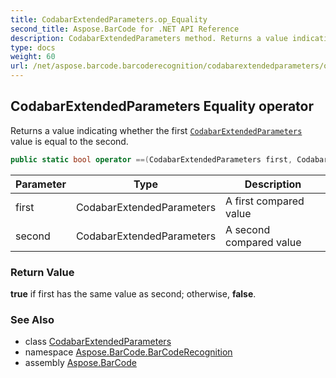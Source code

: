 ```yaml
---
title: CodabarExtendedParameters.op_Equality
second_title: Aspose.BarCode for .NET API Reference
description: CodabarExtendedParameters method. Returns a value indicating whether the first CodabarExtendedParameters value is equal to the second
type: docs
weight: 60
url: /net/aspose.barcode.barcoderecognition/codabarextendedparameters/op_equality/
---
```

## CodabarExtendedParameters Equality operator

Returns a value indicating whether the first [`CodabarExtendedParameters`](../) value is equal to the second.

```csharp
public static bool operator ==(CodabarExtendedParameters first, CodabarExtendedParameters second)
```

| Parameter | Type | Description |
| --- | --- | --- |
| first | CodabarExtendedParameters | A first compared value |
| second | CodabarExtendedParameters | A second compared value |

### Return Value

**true** if first has the same value as second; otherwise, **false**.

### See Also

* class [CodabarExtendedParameters](../)
* namespace [Aspose.BarCode.BarCodeRecognition](../../codabarextendedparameters/)
* assembly [Aspose.BarCode](../../../)


